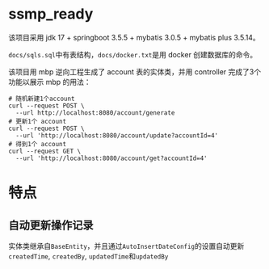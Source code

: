 # ssmp_ready

该项目采用 jdk 17 + springboot 3.5.5 + mybatis 3.0.5 + mybatis plus 3.5.14。

`docs/sqls.sql`中有表结构，`docs/docker.txt`是用 docker 创建数据库的命令。

该项目用 mbp 逆向工程生成了 account 表的实体类，并用 controller 完成了3个功能以展示 mbp 的用法：

```shell
# 随机新建1个account
curl --request POST \
  --url http://localhost:8080/account/generate
# 更新1个 account
curl --request POST \
  --url 'http://localhost:8080/account/update?accountId=4'
# 得到1个 account
curl --request GET \
  --url 'http://localhost:8080/account/get?accountId=4'
```

# 特点

## 自动更新操作记录

实体类继承自`BaseEntity`，并且通过`AutoInsertDateConfig`的设置自动更新`createdTime`, `createdBy`, `updatedTime`和`updatedBy`
